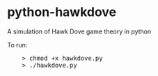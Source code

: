 python-hawkdove
===============

A simulation of Hawk Dove game theory in python

To run:

<pre>
	> chmod +x hawkdove.py
	> ./hawkdove.py
</pre>